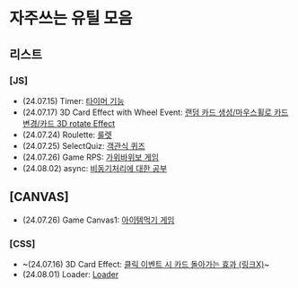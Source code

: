 # 자주쓰는 유틸 모음

## 리스트

### [JS]

- (24.07.15) Timer: [타이머 기능](https://github.com/1bins/-make-utils/tree/main/timer)
- (24.07.17) 3D Card Effect with Wheel Event: [랜덤 카드 생성/마우스휠로 카드변경/카드 3D rotate Effect](https://github.com/1bins/-make-utils/tree/main/randomCard)
- (24.07.24) Roulette: [룰렛](https://github.com/1bins/-make-utils/tree/main/roulette)
- (24.07.25) SelectQuiz: [객관식 퀴즈](https://github.com/1bins/-make-utils/tree/main/selectQuiz)
- (24.07.26) Game RPS: [가위바위보 게임](https://github.com/1bins/-make-utils/tree/main/game_RPS)
- (24.08.02) async: [비동기처리에 대한 공부](https://github.com/1bins/-make-utils/tree/main/async)

## [CANVAS]

- (24.07.26) Game Canvas1: [아이템먹기 게임](https://github.com/1bins/-make-utils/tree/main/game_canvas1)

### [CSS]

- ~(24.07.16) 3D Card Effect: [클릭 이벤트 시 카드 돌아가는 효과 (링크X)](https://github.com/1bins/-make-utils)~
- (24.08.01) Loader: [Loader](https://github.com/1bins/-make-utils/loader)

